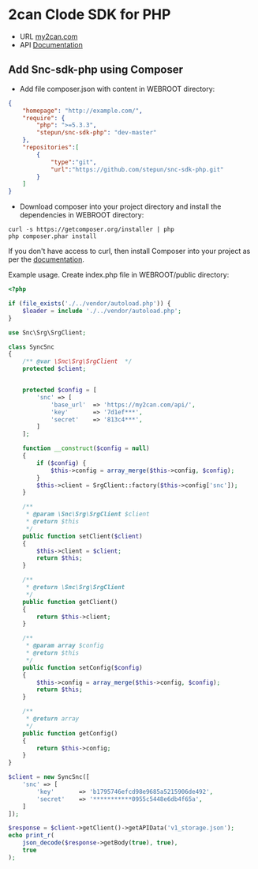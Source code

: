 # 2can Clode SDK for PHP
* URL [my2can.com](https://my2can.com)
* API [Documentation](https://gist.github.com/stepun/8c09fa528356c4de8fb8)

## Add Snc-sdk-php using Composer
* Add file composer.json with content in WEBROOT directory:
```JSON
{
    "homepage": "http://example.com/",
    "require": {
        "php": ">=5.3.3",
        "stepun/snc-sdk-php": "dev-master"
    },
    "repositories":[
        {
            "type":"git",
            "url":"https://github.com/stepun/snc-sdk-php.git"
        }
    ]
}
```
* Download composer into your project directory and install the dependencies in WEBROOT directory:
```
curl -s https://getcomposer.org/installer | php
php composer.phar install
```
If you don't have access to curl, then install Composer into your project as per the [documentation](https://getcomposer.org/doc/00-intro.md).

Example usage. Create index.php file in WEBROOT/public directory:
```PHP
<?php

if (file_exists('./../vendor/autoload.php')) {
    $loader = include './../vendor/autoload.php';
}

use Snc\Srg\SrgClient;

class SyncSnc
{
    /** @var \Snc\Srg\SrgClient  */
    protected $client;


    protected $config = [
        'snc' => [
            'base_url'  => 'https://my2can.com/api/',
            'key'       => '7d1ef***',
            'secret'    => '813c4***',
        ]
    ];

    function __construct($config = null)
    {
        if ($config) {
            $this->config = array_merge($this->config, $config);
        }
        $this->client = SrgClient::factory($this->config['snc']);
    }

    /**
     * @param \Snc\Srg\SrgClient $client
     * @return $this
     */
    public function setClient($client)
    {
        $this->client = $client;
        return $this;
    }

    /**
     * @return \Snc\Srg\SrgClient
     */
    public function getClient()
    {
        return $this->client;
    }

    /**
     * @param array $config
     * @return $this
     */
    public function setConfig($config)
    {
        $this->config = array_merge($this->config, $config);
        return $this;
    }

    /**
     * @return array
     */
    public function getConfig()
    {
        return $this->config;
    }
}

$client = new SyncSnc([
    'snc' => [
        'key'       => 'b1795746efcd98e9685a5215906de492',
        'secret'    => '***********0955c5448e6db4f65a',
    ]
]);

$response = $client->getClient()->getAPIData('v1_storage.json');
echo print_r(
    json_decode($response->getBody(true), true), 
    true
);
```

